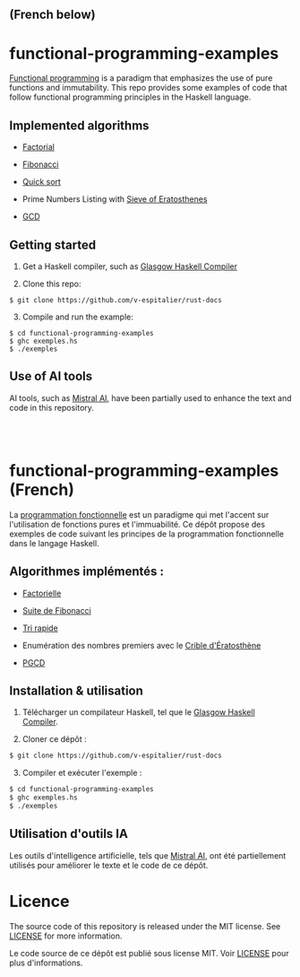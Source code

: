 
## (French below)

# functional-programming-examples

[Functional programming](https://en.wikipedia.org/wiki/Functional_programming) is a paradigm that emphasizes the use of pure functions and immutability. This repo provides some examples of code that follow functional programming principles in the Haskell language.

## Implemented algorithms

* [Factorial](https://en.wikipedia.org/wiki/Factorial)

* [Fibonacci](https://en.wikipedia.org/wiki/Fibonacci_sequence)

* [Quick sort](https://en.wikipedia.org/wiki/Quicksort)

* Prime Numbers Listing with [Sieve of Eratosthenes](https://en.wikipedia.org/wiki/Sieve_of_Eratosthenes)

* [GCD](https://en.wikipedia.org/wiki/Greatest_common_divisor)

## Getting started

1) Get a Haskell compiler, such as [Glasgow Haskell Compiler](https://www.haskell.org/ghc/)

2) Clone this repo:
```
$ git clone https://github.com/v-espitalier/rust-docs
```

3) Compile and run the example:
```
$ cd functional-programming-examples
$ ghc exemples.hs
$ ./exemples
```

## Use of AI tools

AI tools, such as [Mistral AI](https://mistral.ai/), have been partially used to enhance the text and code in this repository.

</br>

</br>

# functional-programming-examples (French)

La [programmation fonctionnelle](https://fr.wikipedia.org/wiki/Programmation_fonctionnelle) est un paradigme qui met l'accent sur l'utilisation de fonctions pures et l'immuabilité. Ce dépôt propose des exemples de code suivant les principes de la programmation fonctionnelle dans le langage Haskell.

## Algorithmes implémentés :

* [Factorielle](https://fr.wikipedia.org/wiki/Factorielle)

* [Suite de Fibonacci](https://fr.wikipedia.org/wiki/Suite_de_Fibonacci)

* [Tri rapide](https://fr.wikipedia.org/wiki/Tri_rapide)

* Enumération des nombres premiers avec le [Crible d'Ératosthène](https://fr.wikipedia.org/wiki/Crible_d%27%C3%89ratosth%C3%A8ne)

* [PGCD](https://fr.wikipedia.org/wiki/Plus_grand_commun_diviseur)


## Installation & utilisation

1) Télécharger un compilateur Haskell, tel que le [Glasgow Haskell Compiler](https://www.haskell.org/ghc/).

2) Cloner ce dépôt :

```bash
$ git clone https://github.com/v-espitalier/rust-docs
```

3) Compiler et exécuter l'exemple :

```bash
$ cd functional-programming-examples
$ ghc exemples.hs
$ ./exemples
```

## Utilisation d'outils IA

Les outils d'intelligence artificielle, tels que [Mistral AI](https://mistral.ai/), ont été partiellement utilisés pour améliorer le texte et le code de ce dépôt.


# Licence

The source code of this repository is released under the MIT license.
See [LICENSE](https://github.com/v-espitalier/algorithmes-en-rust/blob/main/LICENSE) for more information.

Le code source de ce dépôt est publié sous license MIT.
Voir [LICENSE](https://github.com/v-espitalier/algorithmes-en-rust/blob/main/LICENSE) pour plus d'informations.
